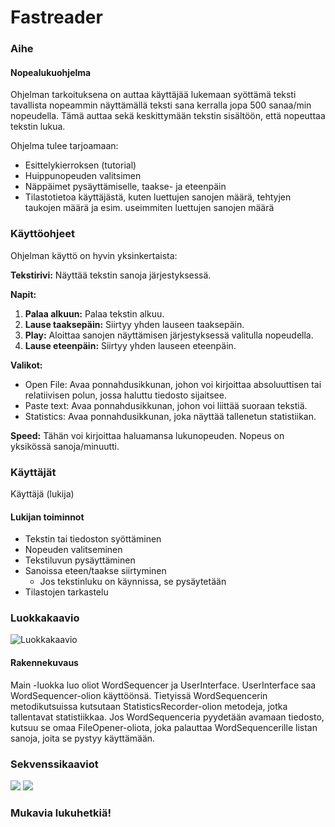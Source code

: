 # Fastreader

### Aihe

#### Nopealukuohjelma

Ohjelman tarkoituksena on auttaa käyttäjää lukemaan syöttämä teksti tavallista nopeammin näyttämällä teksti sana kerralla jopa 500 sanaa/min nopeudella. Tämä auttaa sekä keskittymään tekstin sisältöön, että nopeuttaa tekstin lukua. 

Ohjelma tulee tarjoamaan:
* Esittelykierroksen (tutorial) 
* Huippunopeuden valitsimen 
* Näppäimet pysäyttämiselle, taakse- ja eteenpäin 
* Tilastotietoa käyttäjästä, kuten luettujen sanojen määrä, tehtyjen taukojen määrä ja esim. useimmiten luettujen sanojen määrä

### Käyttöohjeet
Ohjelman käyttö on hyvin yksinkertaista:  

**Tekstirivi:** Näyttää tekstin sanoja järjestyksessä.  

**Napit:**  
1. **Palaa alkuun:** Palaa tekstin alkuu.  
2. **Lause taaksepäin:** Siirtyy yhden lauseen taaksepäin.  
3. **Play:** Aloittaa sanojen näyttämisen järjestyksessä valitulla nopeudella.  
4. **Lause eteenpäin:** Siirtyy yhden lauseen eteenpäin.  
  
**Valikot:**
* Open File: Avaa ponnahdusikkunan, johon voi kirjoittaa absoluuttisen tai relatiivisen polun, jossa haluttu tiedosto sijaitsee.  
* Paste text: Avaa ponnahdusikkunan, johon voi liittää suoraan tekstiä.  
* Statistics: Avaa ponnahdusikkunan, joka näyttää tallenetun statistiikan.  
  
**Speed:** Tähän voi kirjoittaa haluamansa lukunopeuden. Nopeus on yksikössä sanoja/minuutti.
  
### Käyttäjät

Käyttäjä (lukija)

#### Lukijan toiminnot

* Tekstin tai tiedoston syöttäminen
* Nopeuden valitseminen
* Tekstiluvun pysäyttäminen
* Sanoissa eteen/taakse siirtyminen
  * Jos tekstinluku on käynnissa, se pysäytetään
* Tilastojen tarkastelu

### Luokkakaavio
![Luokkakaavio](luokkakaavio.png)

#### Rakennekuvaus
Main -luokka luo oliot WordSequencer ja UserInterface.
UserInterface saa WordSequencer-olion käyttöönsä.
Tietyissä WordSequencerin metodikutsuissa kutsutaan StatisticsRecorder-olion metodeja, jotka tallentavat statistiikkaa.
Jos WordSequenceria pyydetään avamaan tiedosto, kutsuu se omaa FileOpener-oliota, joka palauttaa WordSequencerille listan sanoja, joita se pystyy käyttämään.

### Sekvenssikaaviot
![](nayta_statistiikka.png)
![](seuraava_lause.png)

### Mukavia lukuhetkiä!
